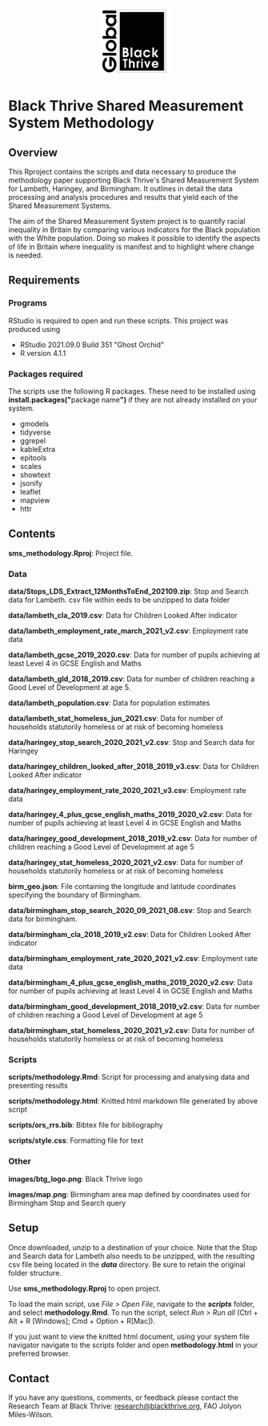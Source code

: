 <!-- PROJECT LOGO -->
<br />
<div align="center">
    <img src="images/btg_logo.png" alt="Logo" width="140" height="140">
  </a>
  </div>
  
# Black Thrive Shared Measurement System Methodology
 
## Overview

This Rproject contains the scripts and data necessary to produce the methodology paper supporting Black Thrive's Shared Measurement System for Lambeth, Haringey, and Birmingham. It outlines in detail the data processing and analysis procedures and results that yield each of the Shared Measurement Systems. 

The aim of the Shared Measurement System project is to quantify racial inequality in Britain by comparing various indicators for the Black population with the White population. Doing so makes it possible to identify the aspects of life in Britain where inequality is manifest and to highlight where change is needed.

## Requirements

### Programs

RStudio is required to open and run these scripts. This project was produced using 

- RStudio 2021.09.0 Build 351 "Ghost Orchid"
- R version 4.1.1

### Packages required

The scripts use the following R packages. These need to be installed using <b>install.packages("</b>package name<b>")</b> if they are not already installed on your system.

- gmodels
- tidyverse
- ggrepel
- kableExtra
- epitools
- scales
- showtext
- jsonify
- leaflet
- mapview
- httr

## Contents

**sms_methodology.Rproj**: Project file.

### Data

**data/Stops_LDS_Extract_12MonthsToEnd_202109.zip**: Stop and Search data for Lambeth. csv file within eeds to be unzipped to data folder

**data/lambeth_cla_2019.csv**: Data for Children Looked After indicator

**data/lambeth_employment_rate_march_2021_v2.csv**: Employment rate data

**data/lambeth_gcse_2019_2020.csv**: Data for number of pupils achieving at least Level 4 in GCSE English and Maths

**data/lambeth_gld_2018_2019.csv**: Data for number of children reaching a Good Level of Development at age 5.

**data/lambeth_population.csv**: Data for population estimates

**data/lambeth_stat_homeless_jun_2021.csv**: Data for number of households statutorily homeless or at risk of becoming homeless

**data/haringey_stop_search_2020_2021_v2.csv**: Stop and Search data for Haringey

**data/haringey_children_looked_after_2018_2019_v3.csv**: Data for Children Looked After indicator

**data/haringey_employment_rate_2020_2021_v3.csv**: Employment rate data

**data/haringey_4_plus_gcse_english_maths_2019_2020_v2.csv**: Data for number of pupils achieving at least Level 4 in GCSE English and Maths

**data/haringey_good_development_2018_2019_v2.csv**: Data for number of children reaching a Good Level of Development at age 5

**data/haringey_stat_homeless_2020_2021_v2.csv**: Data for number of households statutorily homeless or at risk of becoming homeless

**birm_geo.json**: File containing the longitude and latitude coordinates specifying the boundary of Birmingham.

**data/birmingham_stop_search_2020_09_2021_08.csv**: Stop and Search data for birmingham.

**data/birmingham_cla_2018_2019_v2.csv**: Data for Children Looked After indicator

**data/birmingham_employment_rate_2020_2021_v2.csv**: Employment rate data

**data/birmingham_4_plus_gcse_english_maths_2019_2020_v2.csv**: Data for number of pupils achieving at least Level 4 in GCSE English and Maths

**data/birmingham_good_development_2018_2019_v2.csv**: Data for number of children reaching a Good Level of Development at age 5

**data/birmingham_stat_homeless_2020_2021_v2.csv**: Data for number of households statutorily homeless or at risk of becoming homeless

### Scripts

**scripts/methodology.Rmd**: Script for processing and analysing data and presenting results

**scripts/methodology.html**: Knitted html markdown file generated by above script

**scripts/ors_rrs.bib**: Bibtex file for bibliography

**scripts/style.css**: Formatting file for text

### Other

**images/btg_logo.png**: Black Thrive logo

**images/map.png**: Birmingham area map defined by coordinates used for Birmingham Stop and Search query

## Setup

Once downloaded, unzip to a destination of your choice. Note that the Stop and Search data for Lambeth also needs to be unzipped, with the resulting csv file being located in the ***data*** directory. Be sure to retain the original folder structure.

Use **sms_methodology.Rproj** to open project. 

To load the main script, use *File > Open File*, navigate to the ***scripts*** folder, and select **methodology.Rmd**. To run the script, select *Run > Run all* (Ctrl + Alt + R [Windows]; Cmd + Option + R[Mac]).

If you just want to view the knitted html document, using your system file navigator navigate to the scripts folder and open **methodology.html** in your preferred browser.

## Contact

If you have any questions, comments, or feedback please contact the Research Team at Black Thrive: research@blackthrive.org, FAO Jolyon Miles-Wilson.
